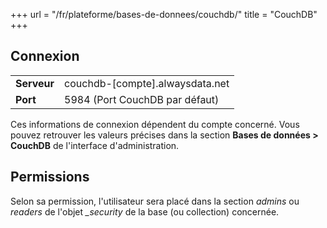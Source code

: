 +++
url = "/fr/plateforme/bases-de-donnees/couchdb/"
title = "CouchDB"
+++

## Connexion

| | |
|-------------------|-----------------------------------|
| **Serveur**       | couchdb-[compte].alwaysdata.net   |
| **Port**          | 5984 (Port CouchDB par défaut)    |

Ces informations de connexion dépendent du compte concerné. Vous pouvez retrouver les valeurs précises dans la section **Bases de données > CouchDB** de l'interface d'administration.

## Permissions

Selon sa permission, l'utilisateur sera placé dans la section *admins* ou *readers* de l'objet *_security* de la base (ou collection) concernée.
